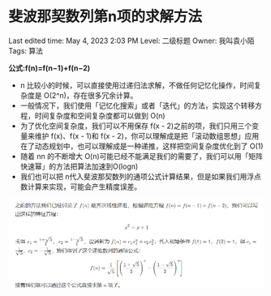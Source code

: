 # 斐波那契数列第n项的求解方法

Last edited time: May 4, 2023 2:03 PM
Level: 二级标题
Owner: 我叫袁小陌
Tags: 算法

**公式:f(n)=f(n−1)+f(n−2)**

- n 比较小的时候，可以直接使用过递归法求解，不做任何记忆化操作，时间复杂度是 O(2^n)，存在很多冗余计算。
- 一般情况下，我们使用「记忆化搜索」或者「迭代」的方法，实现这个转移方程，时间复杂度和空间复杂度都可以做到 O(n)
- 为了优化空间复杂度，我们可以不用保存 f(x - 2)之前的项，我们只用三个变量来维护 f(x)、f(x - 1)和 f(x - 2)，你可以理解成是把「滚动数组思想」应用在了动态规划中，也可以理解成是一种递推，这样把空间复杂度优化到了 O(1)
- 随着 nn 的不断增大 O(n)可能已经不能满足我们的需要了，我们可以用「矩阵快速幂」的方法把算法加速到O(logn)
- 我们也可以把 n代入斐波那契数列的通项公式计算结果，但是如果我们用浮点数计算来实现，可能会产生精度误差。

![Untitled](%E6%96%90%E6%B3%A2%E9%82%A3%E5%A5%91%E6%95%B0%E5%88%97%E7%AC%ACn%E9%A1%B9%E7%9A%84%E6%B1%82%E8%A7%A3%E6%96%B9%E6%B3%95%209e4bf916ca6f43899c300dbb1bbfc981/Untitled.png)